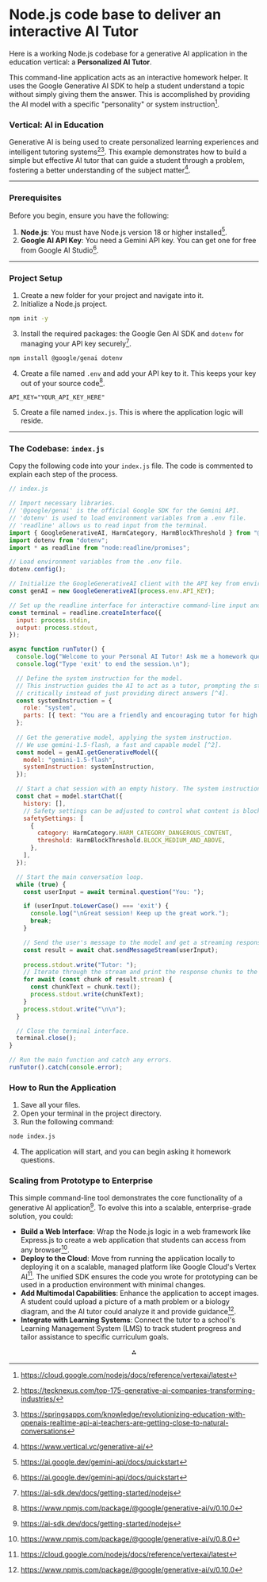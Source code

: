 # Node.js code base to deliver an interactive AI Tutor

Here is a working Node.js codebase for a generative AI application in the education vertical: a **Personalized AI Tutor**.

This command-line application acts as an interactive homework helper. It uses the Google Generative AI SDK to help a student understand a topic without simply giving them the answer. This is accomplished by providing the AI model with a specific "personality" or system instruction[^1].

### Vertical: AI in Education

Generative AI is being used to create personalized learning experiences and intelligent tutoring systems[^2][^3]. This example demonstrates how to build a simple but effective AI tutor that can guide a student through a problem, fostering a better understanding of the subject matter[^4].

---

### Prerequisites

Before you begin, ensure you have the following:

1. **Node.js**: You must have Node.js version 18 or higher installed[^5].
2. **Google AI API Key**: You need a Gemini API key. You can get one for free from Google AI Studio[^5].

---

### Project Setup

1. Create a new folder for your project and navigate into it.
2. Initialize a Node.js project.

```bash
npm init -y
```

3. Install the required packages: the Google Gen AI SDK and `dotenv` for managing your API key securely[^6].

```bash
npm install @google/genai dotenv
```

4. Create a file named `.env` and add your API key to it. This keeps your key out of your source code[^7].

```
API_KEY="YOUR_API_KEY_HERE"
```

5. Create a file named `index.js`. This is where the application logic will reside.

---

### The Codebase: `index.js`

Copy the following code into your `index.js` file. The code is commented to explain each step of the process.

```javascript
// index.js

// Import necessary libraries.
// '@google/genai' is the official Google SDK for the Gemini API.
// 'dotenv' is used to load environment variables from a .env file.
// 'readline' allows us to read input from the terminal.
import { GoogleGenerativeAI, HarmCategory, HarmBlockThreshold } from "@google/genai";
import dotenv from "dotenv";
import * as readline from "node:readline/promises";

// Load environment variables from the .env file.
dotenv.config();

// Initialize the GoogleGenerativeAI client with the API key from environment variables [^2].
const genAI = new GoogleGenerativeAI(process.env.API_KEY);

// Set up the readline interface for interactive command-line input and output [^9].
const terminal = readline.createInterface({
  input: process.stdin,
  output: process.stdout,
});

async function runTutor() {
  console.log("Welcome to your Personal AI Tutor! Ask me a homework question.");
  console.log("Type 'exit' to end the session.\n");

  // Define the system instruction for the model.
  // This instruction guides the AI to act as a tutor, prompting the student to think
  // critically instead of just providing direct answers [^4].
  const systemInstruction = {
    role: "system",
    parts: [{ text: "You are a friendly and encouraging tutor for high school students. Your goal is to help the student understand concepts, not to give them the answer directly. When a student asks a question, guide them with leading questions and hints. For example, if they ask 'What is the powerhouse of the cell?', you should respond with something like, 'That's a great question! It's a tiny organelle inside the cell. Do you remember what it's called? It starts with the letter M...'"}]
  };
  
  // Get the generative model, applying the system instruction.
  // We use gemini-1.5-flash, a fast and capable model [^2].
  const model = genAI.getGenerativeModel({
    model: "gemini-1.5-flash",
    systemInstruction: systemInstruction,
  });

  // Start a chat session with an empty history. The system instruction is not part of the history.
  const chat = model.startChat({
    history: [],
    // Safety settings can be adjusted to control what content is blocked [^4].
    safetySettings: [
      {
        category: HarmCategory.HARM_CATEGORY_DANGEROUS_CONTENT,
        threshold: HarmBlockThreshold.BLOCK_MEDIUM_AND_ABOVE,
      },
    ],
  });

  // Start the main conversation loop.
  while (true) {
    const userInput = await terminal.question("You: ");

    if (userInput.toLowerCase() === 'exit') {
      console.log("\nGreat session! Keep up the great work.");
      break;
    }

    // Send the user's message to the model and get a streaming response [^9].
    const result = await chat.sendMessageStream(userInput);
    
    process.stdout.write("Tutor: ");
    // Iterate through the stream and print the response chunks to the console in real-time.
    for await (const chunk of result.stream) {
      const chunkText = chunk.text();
      process.stdout.write(chunkText);
    }
    process.stdout.write("\n\n");
  }

  // Close the terminal interface.
  terminal.close();
}

// Run the main function and catch any errors.
runTutor().catch(console.error);

```


### How to Run the Application

1. Save all your files.
2. Open your terminal in the project directory.
3. Run the following command:

```bash
node index.js
```

4. The application will start, and you can begin asking it homework questions.

### Scaling from Prototype to Enterprise

This simple command-line tool demonstrates the core functionality of a generative AI application[^6]. To evolve this into a scalable, enterprise-grade solution, you could:

* **Build a Web Interface**: Wrap the Node.js logic in a web framework like Express.js to create a web application that students can access from any browser[^8].
* **Deploy to the Cloud**: Move from running the application locally to deploying it on a scalable, managed platform like Google Cloud's Vertex AI[^1]. The unified SDK ensures the code you wrote for prototyping can be used in a production environment with minimal changes.
* **Add Multimodal Capabilities**: Enhance the application to accept images. A student could upload a picture of a math problem or a biology diagram, and the AI tutor could analyze it and provide guidance[^7].
* **Integrate with Learning Systems**: Connect the tutor to a school's Learning Management System (LMS) to track student progress and tailor assistance to specific curriculum goals.

<div style="text-align: center">⁂</div>

[^1]: https://cloud.google.com/nodejs/docs/reference/vertexai/latest

[^2]: https://tecknexus.com/top-175-generative-ai-companies-transforming-industries/

[^3]: https://springsapps.com/knowledge/revolutionizing-education-with-openais-realtime-api-ai-teachers-are-getting-close-to-natural-conversations

[^4]: https://www.vertical.vc/generative-ai/

[^5]: https://ai.google.dev/gemini-api/docs/quickstart

[^6]: https://ai-sdk.dev/docs/getting-started/nodejs

[^7]: https://www.npmjs.com/package/@google/generative-ai/v/0.10.0

[^8]: https://www.npmjs.com/package/@google/generative-ai/v/0.8.0

[^9]: https://www.linkedin.com/pulse/generative-ai-top-100-use-cases-different-industry-dr-rabi-prasad-fomyc

[^10]: https://huggingface.co/blog/lynn-mikami/google-gen-ai-sdk

[^11]: https://github.com/IBM/ibm-generative-ai-node-sdk

[^12]: https://github.com/mohitejaikumar/generative-ai-js

[^13]: https://ai.google.dev/gemini-api/docs/image-generation

[^14]: https://cloud.google.com/vertex-ai/generative-ai/docs/sdks/overview

[^15]: https://github.com/googleapis/js-genai

[^16]: https://cloud.google.com/vertex-ai/docs/samples

[^17]: https://googleapis.github.io/js-genai/

[^18]: https://cloud.google.com/vertex-ai

[^19]: https://datasciencedojo.com/blog/nodejs-libraries-machine-learning/

